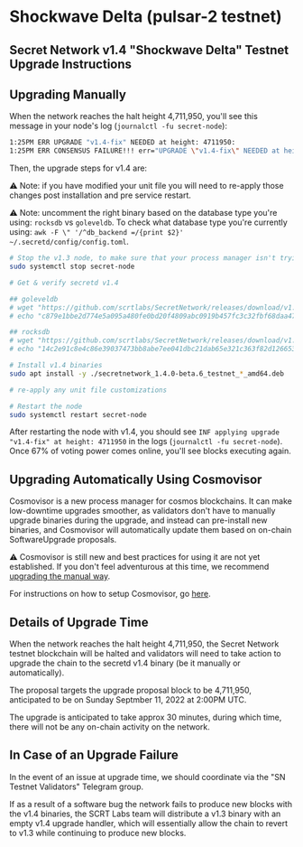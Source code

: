 # Shockwave Delta (pulsar-2 testnet)

## Secret Network v1.4 "Shockwave Delta" Testnet Upgrade Instructions <a href="#secret-network-v1-4-shockwave-delta-testnet-upgrade-instructions" id="secret-network-v1-4-shockwave-delta-testnet-upgrade-instructions"></a>

## Upgrading Manually <a href="#upgrading-manually" id="upgrading-manually"></a>

When the network reaches the halt height 4,711,950, you'll see this message in your node's log (`journalctl -fu secret-node`):

```bash
1:25PM ERR UPGRADE "v1.4-fix" NEEDED at height: 4711950:
1:25PM ERR CONSENSUS FAILURE!!! err="UPGRADE \"v1.4-fix\" NEEDED at height: 4,711,950
```

Then, the upgrade steps for v1.4 are:

⚠️ Note: if you have modified your unit file you will need to re-apply those changes post installation and pre service restart.

⚠️ Note: uncomment the right binary based on the database type you're using: `rocksdb` vs `goleveldb`. To check what database type you're currently using: `awk -F \" '/^db_backend =/{print $2}' ~/.secretd/config/config.toml`.

```bash
# Stop the v1.3 node, to make sure that your process manager isn't trying to restart it while you upgrade
sudo systemctl stop secret-node

# Get & verify secretd v1.4

## goleveldb
# wget "https://github.com/scrtlabs/SecretNetwork/releases/download/v1.4.0-beta.6/secretnetwork_1.4.0-beta.6_testnet_goleveldb_amd64.deb"
# echo "c879e1bbe2d774e5a095a480fe0bd20f4809abc0919b457fc3c32fbf68daa476 secretnetwork_1.4.0-beta.6_testnet_goleveldb_amd64.deb" | sha256sum --check

## rocksdb
# wget "https://github.com/scrtlabs/SecretNetwork/releases/download/v1.4.0-beta.6/secretnetwork_1.4.0-beta.6_testnet_rocksdb_amd64.deb"
# echo "14c2e91c8e4c86e39037473bb8abe7ee041dbc21dab65e321c363f82d1266539 secretnetwork_1.4.0-beta.6_testnet_rocksdb_amd64.deb" | sha256sum --check

# Install v1.4 binaries
sudo apt install -y ./secretnetwork_1.4.0-beta.6_testnet_*_amd64.deb

# re-apply any unit file customizations

# Restart the node
sudo systemctl restart secret-node
```

After restarting the node with v1.4, you should see `INF applying upgrade "v1.4-fix" at height: 4711950` in the logs (`journalctl -fu secret-node`). Once 67% of voting power comes online, you'll see blocks executing again.

## Upgrading Automatically Using Cosmovisor <a href="#upgrading-automatically-using-cosmovisor" id="upgrading-automatically-using-cosmovisor"></a>

Cosmovisor is a new process manager for cosmos blockchains. It can make low-downtime upgrades smoother, as validators don't have to manually upgrade binaries during the upgrade, and instead can pre-install new binaries, and Cosmovisor will automatically update them based on on-chain SoftwareUpgrade proposals.

⚠️ Cosmovisor is still new and best practices for using it are not yet established. If you don't feel adventurous at this time, we recommend [upgrading the manual way](#upgrading-manually).

For instructions on how to setup Cosmovisor, go [here](/validators/migration/cosmovisor.md).

## Details of Upgrade Time <a href="#details-of-upgrade-time" id="details-of-upgrade-time"></a>

When the network reaches the halt height 4,711,950, the Secret Network testnet blockchain will be halted and validators will need to take action to upgrade the chain to the secretd v1.4 binary (be it manually or automatically).

The proposal targets the upgrade proposal block to be 4,711,950, anticipated to be on Sunday Septmber 11, 2022 at 2:00PM UTC.

The upgrade is anticipated to take approx 30 minutes, during which time, there will not be any on-chain activity on the network.

## In Case of an Upgrade Failure <a href="#in-case-of-an-upgrade-failure" id="in-case-of-an-upgrade-failure"></a>

In the event of an issue at upgrade time, we should coordinate via the "SN Testnet Validators" Telegram group.

If as a result of a software bug the network fails to produce new blocks with the v1.4 binaries, the SCRT Labs team will distribute a v1.3 binary with an empty v1.4 upgrade handler, which will essentially allow the chain to revert to v1.3 while continuing to produce new blocks.
